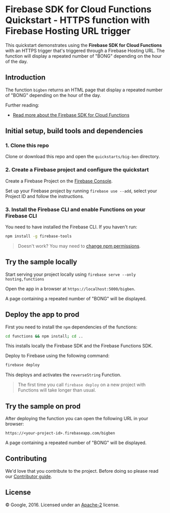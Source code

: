 # Firebase SDK for Cloud Functions Quickstart - HTTPS function with Firebase Hosting URL trigger

This quickstart demonstrates using the **Firebase SDK for Cloud Functions** with an HTTPS trigger that's triggered through a Firebase Hosting URL. The function will display a repeated number of "BONG" depending on the hour of the day.


## Introduction

The function `bigben` returns an HTML page that display a repeated number of "BONG" depending on the hour of the day.

Further reading:

 - [Read more about the Firebase SDK for Cloud Functions](https://firebase.google.com/docs/functions)


## Initial setup, build tools and dependencies

### 1. Clone this repo

Clone or download this repo and open the `quickstarts/big-ben` directory.


### 2. Create a Firebase project and configure the quickstart

Create a Firebase Project on the [Firebase Console](https://console.firebase.google.com).

Set up your Firebase project by running `firebase use --add`, select your Project ID and follow the instructions.


### 3. Install the Firebase CLI and enable Functions on your Firebase CLI

You need to have installed the Firebase CLI. If you haven't run:

```bash
npm install -g firebase-tools
```

> Doesn't work? You may need to [change npm permissions](https://docs.npmjs.com/getting-started/fixing-npm-permissions).

## Try the sample locally

Start serving your project locally using `firebase serve --only hosting,functions`

Open the app in a browser at `https://localhost:5000/bigben`.

A page containing a repeated number of "BONG" will be displayed.


## Deploy the app to prod

First you need to install the `npm` dependencies of the functions:

```bash
cd functions && npm install; cd ..
```

This installs locally the Firebase SDK and the Firebase Functions SDK.

Deploy to Firebase using the following command:

```bash
firebase deploy
```

This deploys and activates the `reverseString` Function.

> The first time you call `firebase deploy` on a new project with Functions will take longer than usual.


## Try the sample on prod

After deploying the function you can open the following URL in your browser:

```
https://<your-project-id>.firebaseapp.com/bigben
```

A page containing a repeated number of "BONG" will be displayed.


## Contributing

We'd love that you contribute to the project. Before doing so please read our [Contributor guide](../../CONTRIBUTING.md).


## License

© Google, 2016. Licensed under an [Apache-2](../../LICENSE) license.
